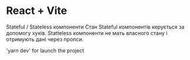 # React + Vite

Stateful / Stateless компоненти
Стан Stateful компонентів керується за допомогу хуків.
Statteless компоненти не мать власного стану і отримують дані через пропси.

'yarn dev' for launch the project  

